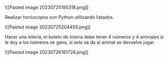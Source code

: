 ![[Pasted image 20230725195318.png]]

Realizar horóscopos con Python utilizando listados.

![[Pasted image 20230725204459.png]]

Hacer una lotería, el boleto de lotería debe tener 4 números y 4 animales si le doy a los números se gana, si solo se da al animal se devuelve jugar.

![[Pasted image 20230726181726.png]]